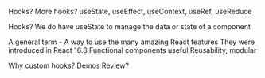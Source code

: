 Hooks? More hooks?
useState, useEffect, useContext, useRef, useReduce

Hooks?
We do have useState to manage the data or state of a component

A general term - A way to use the many amazing React features
They were introduced in React 16.8
Functional components useful
Reusability, modular

Why custom hooks?
Demos
Review?